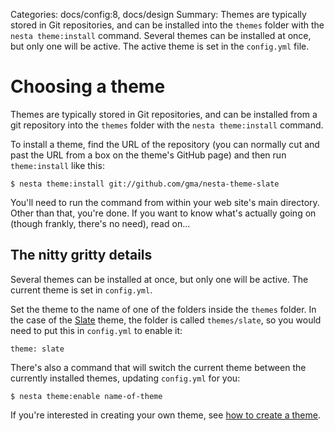 Categories: docs/config:8, docs/design
Summary: Themes are typically stored in Git repositories, and can be installed into the `themes` folder with the `nesta theme:install` command. Several themes can be installed at once, but only one will be active. The active theme is set in the `config.yml` file.

# Choosing a theme

Themes are typically stored in Git repositories, and can be installed
from a git repository into the `themes` folder with the `nesta
theme:install` command.

To install a theme, find the URL of the repository (you can normally cut
and past the URL from a box on the theme's GitHub page) and then run
`theme:install` like this:

    $ nesta theme:install git://github.com/gma/nesta-theme-slate

You'll need to run the command from within your web site's main
directory. Other than that, you're done. If you want to know what's
actually going on (though frankly, there's no need), read on...

## The nitty gritty details

Several themes can be installed at once, but only one will be active.
The current theme is set in `config.yml`.

Set the theme to the name of one of the folders inside the `themes`
folder. In the case of the [Slate][slate] theme, the folder is called
`themes/slate`, so you would need to put this in `config.yml` to enable
it:

[slate]: https://github.com/gma/nesta-theme-slate

    theme: slate

There's also a command that will switch the current theme between the
currently installed themes, updating `config.yml` for you:

    $ nesta theme:enable name-of-theme

If you're interested in creating your own theme, see [how to create a
theme](/docs/design/creating-themes).
